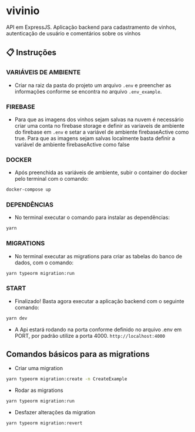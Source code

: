 # vivinio
API em ExpressJS. Aplicação backend para cadastramento de vinhos, autenticação de usuário e comentários sobre os vinhos 

## :clipboard: Instruções

### VARIÁVEIS DE AMBIENTE

- Criar na raiz da pasta do projeto um arquivo `.env`
  e preencher as informações conforme se encontra no arquivo `.env_example`.
  
### FIREBASE

- Para que as imagens dos vinhos sejam salvas na nuvem é necessário criar uma conta no firebase storage e definir as variaveis de ambiente do firebase em `.env` e setar a variável de ambiente firebaseActive como true. Para que as imagens sejam salvas localmente basta definir a variável de ambiente firebaseActive como false

### DOCKER

- Após preenchida as variáveis de ambiente, subir o container do docker pelo terminal com o comando:

```bash
docker-compose up
```

### DEPENDÊNCIAS

- No terminal executar o comando para instalar as dependências:

```bash
yarn
```

### MIGRATIONS

- No terminal executar as migrations para criar as tabelas do banco de dados, com o comando:

```bash
yarn typeorm migration:run
```

### START

- Finalizado! Basta agora executar a aplicação backend com o seguinte comando:

```bash
yarn dev
```

- A Api estará rodando na porta conforme definido no arquivo .env em PORT, por padrão utilize
  a porta 4000. `http://localhost:4000`

## Comandos básicos para as migrations

- Criar uma migration

```bash
yarn typeorm migration:create -n CreateExample
```

- Rodar as migrations

```bash
yarn typeorm migration:run
```

- Desfazer alterações da migration

```bash
yarn typeorm migration:revert
```
